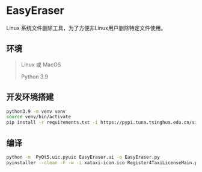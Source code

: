 # EasyEraser

Linux 系统文件删除工具，为了方便非Linux用户删除特定文件使用。

## 环境

> Linux 或 MacOS
>
> Python 3.9

## 开发环境搭建

```bash
python3.9 -m venv venv
source venv/bin/activate
pip install -r requirements.txt -i https://pypi.tuna.tsinghua.edu.cn/simple
```

## 编译

```bash
python -m  PyQt5.uic.pyuic EasyEraser.ui -o EasyEraser.py
pyinstaller --clean -F -w -i xataxi-icon.ico Register4TaxiLicenseMain.py
```
